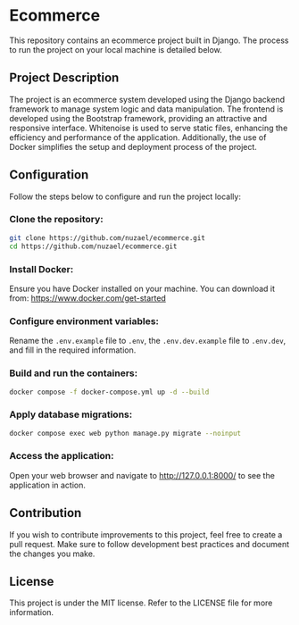 # Ecommerce
This repository contains an ecommerce project built in Django. The process to run the project on your local machine is detailed below.

## Project Description
The project is an ecommerce system developed using the Django backend framework to manage system logic and data manipulation. The frontend is developed using the Bootstrap framework, providing an attractive and responsive interface. Whitenoise is used to serve static files, enhancing the efficiency and performance of the application. Additionally, the use of Docker simplifies the setup and deployment process of the project.

## Configuration
Follow the steps below to configure and run the project locally:

### Clone the repository:
```bash
git clone https://github.com/nuzael/ecommerce.git
cd https://github.com/nuzael/ecommerce.git
```

### Install Docker:
Ensure you have Docker installed on your machine. You can download it from: https://www.docker.com/get-started

### Configure environment variables:
Rename the `.env.example` file to `.env`, the `.env.dev.example` file to `.env.dev`, and fill in the required information.

### Build and run the containers:
```bash
docker compose -f docker-compose.yml up -d --build
```

### Apply database migrations:
```bash
docker compose exec web python manage.py migrate --noinput
```

### Access the application:
Open your web browser and navigate to http://127.0.0.1:8000/ to see the application in action.

## Contribution
If you wish to contribute improvements to this project, feel free to create a pull request. Make sure to follow development best practices and document the changes you make.

## License
This project is under the MIT license. Refer to the LICENSE file for more information.
